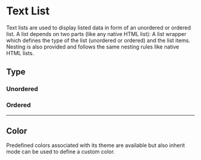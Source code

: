 # Text List

Text lists are used to display listed data in form of an unordered or ordered list. A list depends on two parts (like any native HTML list): A list wrapper which defines the type of the list (unordered or ordered) and the list items. Nesting is also provided and follows the same nesting rules like native HTML lists.

## Type

### Unordered

<Playground :themeable="true">
  <template v-slot="{theme}">
    <p-text-list :theme="theme">
      <p-text-list-item>First level - Lorem ipsum dolor sit amet</p-text-list-item>
      <p-text-list-item>
        Lorem ipsum dolor sit amet <a href="#">linked text</a> et, <b>bold text</b> &amp; <strong>strong text</strong>
        <p-text-list :theme="theme">
          <p-text-list-item>Second level - Lorem ipsum dolor sit amet</p-text-list-item>
          <p-text-list-item>Lorem ipsum</p-text-list-item>
        </p-text-list>
      </p-text-list-item>
      <p-text-list-item>First level - Lorem ipsum dolor sit amet</p-text-list-item>
    </p-text-list>
  </template>
</Playground>

### Ordered 

<Playground :themeable="true">
  <template v-slot="{theme}">
    <p-text-list :theme="theme" list-type="ordered">
      <p-text-list-item>First level - Lorem ipsum dolor sit amet</p-text-list-item>
      <p-text-list-item>
        Lorem ipsum dolor sit amet <a href="#">linked text</a> et, <b>bold text</b> &amp; <strong>strong text</strong>
        <p-text-list :theme="theme" list-type="ordered">
          <p-text-list-item>Second level - Lorem ipsum dolor sit amet</p-text-list-item>
          <p-text-list-item>Lorem ipsum</p-text-list-item>
        </p-text-list>
      </p-text-list-item>
      <p-text-list-item>First level - Lorem ipsum dolor sit amet</p-text-list-item>
    </p-text-list>
  </template>
</Playground>

---

## Color
Predefined colors associated with its theme are available but also inherit mode can be used to define a custom color.

<Playground :themeable="true">
  <template #configurator>
    <select @change="color = $event.target.value">
      <option disabled>Select a color</option>
      <option value="default" selected>Default</option>
      <option value="neutral-1">Neutral 1</option>
      <option value="neutral-2">Neutral 2</option>
      <option value="neutral-3">Neutral 3</option>
      <option value="inherit">Inherit</option>
    </select>
  </template>
  <template v-slot="{theme}">
    <p-text-list :theme="theme" :color="color" :style="isInheritColor">
      <p-text-list-item>Some list item</p-text-list-item>
      <p-text-list-item>Some list item</p-text-list-item>
      <p-text-list-item>Some list item</p-text-list-item>
    </p-text-list>
  </template>
</Playground>

<script lang="ts">
  import { Component, Vue } from 'vue-property-decorator';
  
  @Component
  export default class PlaygroundTypography extends Vue {
    public color: string = 'default';
    
    public get isInheritColor() {
      return this.color === 'inherit' ? 'color: deeppink' : undefined;
    }
  }
</script>
